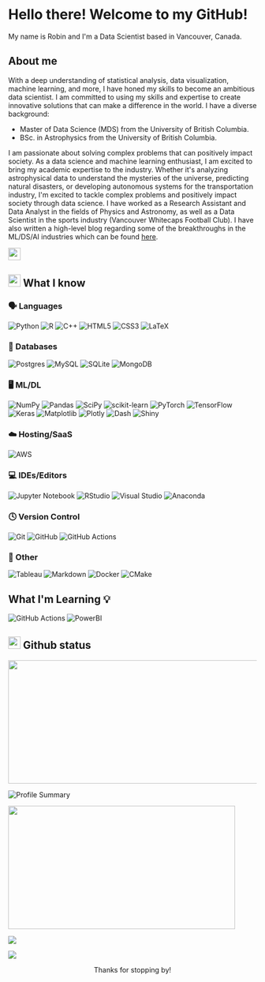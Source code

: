 # Hello there! Welcome to my GitHub! 
My name is Robin and I'm a Data Scientist based in Vancouver, Canada.  

## About me
With a deep understanding of statistical analysis, data visualization, machine learning, and more, I have honed my skills to become an ambitious data scientist. I am committed to using my skills and expertise to create innovative solutions that can make a difference in the world. I have a diverse background:
- Master of Data Science (MDS) from the University of British Columbia.
- BSc. in Astrophysics from the University of British Columbia.

I am passionate about solving complex problems that can positively impact society. As a data science and machine learning enthusiast, I am excited to bring my academic expertise to the industry. Whether it's analyzing astrophysical data to understand the mysteries of the universe, predicting natural disasters, or developing autonomous systems for the transportation industry, I'm excited to tackle complex problems and positively impact society through data science. I have worked as a Research Assistant and Data Analyst in the fields of Physics and Astronomy, as well as a Data Scientist in the sports industry (Vancouver Whitecaps Football Club). I have also written a high-level blog regarding some of the breakthroughs in the ML/DS/AI industries which can be found [here](https://medium.com/@dhillonrobin13/breakthroughs-in-artificial-intelligence-machine-learning-and-data-science-7564a77ccc).

<p>
  <a href="https://linkedin.com/in/robinpreet-dhillon/" target="_blank"><img height="25" src = "https://img.shields.io/badge/-LinkedIn-0e76a8?style=for-the-badge&logo=Linkedin&logoColor=white"></a>
</p>

## <img src="https://media2.giphy.com/media/QssGEmpkyEOhBCb7e1/giphy.gif?cid=ecf05e47a0n3gi1bfqntqmob8g9aid1oyj2wr3ds3mg700bl&rid=giphy.gif" width ="25"> What I know
### 🗣️ Languages
![Python](https://img.shields.io/badge/python-%2314354C.svg?&style=for-the-badge&logo=python&logoColor=white)
![R](https://img.shields.io/badge/R-%23276DC3.svg?&style=for-the-badge&logo=r&logoColor=white)
![C++](https://img.shields.io/badge/c++-%2300599C.svg?style=for-the-badge&logo=c%2B%2B&logoColor=white)
![HTML5](https://img.shields.io/badge/html5-%23E34F26.svg?style=for-the-badge&logo=html5&logoColor=white)
![CSS3](https://img.shields.io/badge/css3-%231572B6.svg?style=for-the-badge&logo=css3&logoColor=white)
![LaTeX](https://img.shields.io/badge/latex-%23008080.svg?style=for-the-badge&logo=latex&logoColor=white) 

### 💾 Databases
![Postgres](https://img.shields.io/badge/postgres-%23316192.svg?style=for-the-badge&logo=postgresql&logoColor=white)
![MySQL](https://img.shields.io/badge/mysql-%2300f.svg?style=for-the-badge&logo=mysql&logoColor=white)
![SQLite](https://img.shields.io/badge/sqlite-%2307405e.svg?style=for-the-badge&logo=sqlite&logoColor=white)
![MongoDB](https://img.shields.io/badge/MongoDB-%234ea94b.svg?style=for-the-badge&logo=mongodb&logoColor=white)

### 🖥️ ML/DL
![NumPy](https://img.shields.io/badge/numpy-%23013243.svg?style=for-the-badge&logo=numpy&logoColor=white)
![Pandas](https://img.shields.io/badge/pandas-%23150458.svg?style=for-the-badge&logo=pandas&logoColor=white)
![SciPy](https://img.shields.io/badge/SciPy-%230C55A5.svg?style=for-the-badge&logo=scipy&logoColor=%white)
![scikit-learn](https://img.shields.io/badge/scikit--learn-%23F7931E.svg?style=for-the-badge&logo=scikit-learn&logoColor=white)
![PyTorch](https://img.shields.io/badge/PyTorch-%23EE4C2C.svg?style=for-the-badge&logo=PyTorch&logoColor=white)
![TensorFlow](https://img.shields.io/badge/TensorFlow-%23FF6F00.svg?style=for-the-badge&logo=TensorFlow&logoColor=white)
![Keras](https://img.shields.io/badge/Keras-%23D00000.svg?style=for-the-badge&logo=Keras&logoColor=white)
![Matplotlib](https://img.shields.io/badge/Matplotlib-%23ffffff.svg?style=for-the-badge&logo=Matplotlib&logoColor=black)
![Plotly](https://img.shields.io/badge/Plotly-%233F4F75.svg?style=for-the-badge&logo=plotly&logoColor=white)
![Dash](https://img.shields.io/badge/Dash-008DE4?style=for-the-badge&logo=dash&logoColor=white)
![Shiny](https://img.shields.io/badge/Shiny-blue?style=for-the-badge&logo=RStudio&logoColor=white)

### ☁️ Hosting/SaaS
![AWS](https://img.shields.io/badge/AWS-%23FF9900.svg?style=for-the-badge&logo=amazon-aws&logoColor=white)

### 💻 IDEs/Editors
![Jupyter Notebook](https://img.shields.io/badge/jupyter-%23FA0F00.svg?style=for-the-badge&logo=jupyter&logoColor=white)
![RStudio](https://img.shields.io/badge/RStudio-4285F4?style=for-the-badge&logo=rstudio&logoColor=white)
![Visual Studio](https://img.shields.io/badge/Visual%20Studio-5C2D91.svg?style=for-the-badge&logo=visual-studio&logoColor=white)
![Anaconda](https://img.shields.io/badge/Anaconda-%2344A833.svg?style=for-the-badge&logo=anaconda&logoColor=white)

### 🕓 Version Control
![Git](https://img.shields.io/badge/git%20-%23F05033.svg?&style=for-the-badge&logo=git&logoColor=white)
![GitHub](https://img.shields.io/badge/github%20-%23121011.svg?&style=for-the-badge&logo=github&logoColor=white)
![GitHub Actions](https://img.shields.io/badge/github%20actions%20-%232671E5.svg?&style=for-the-badge&logo=github%20actions&logoColor=white)

### 🥅 Other
![Tableau](https://img.shields.io/badge/Tableau-E97627?style=for-the-badge&logo=Tableau&logoColor=white)
![Markdown](https://img.shields.io/badge/markdown-%23000000.svg?&style=for-the-badge&logo=markdown&logoColor=white)
![Docker](https://img.shields.io/badge/docker%20-%230db7ed.svg?&style=for-the-badge&logo=docker&logoColor=white)
![CMake](https://img.shields.io/badge/CMake-%23008FBA.svg?style=for-the-badge&logo=cmake&logoColor=white)

## What I'm Learning 💡
![GitHub Actions](https://img.shields.io/badge/-GithubActions-2088FF?style=for-the-badge&logo=github-actions&logoColor=white)
![PowerBI](https://img.shields.io/badge/PowerBI-E97627?style=for-the-badge&logo=Tableau&logoColor=white)


## <img src="https://media.giphy.com/media/iY8CRBdQXODJSCERIr/giphy.gif" width="25"> Github status
<img src="https://github-readme-stats.vercel.app/api?username=robindhillon1&amp;show_icons=true" style="height:250px; width:520px" />

![Profile Summary](https://github-profile-summary-cards.vercel.app/api/cards/profile-details?username=robindhillon1&theme=nord_bright)

<img src="https://github-readme-stats.vercel.app/api/top-langs?username=robindhillon1&amp;show_icons=true&amp;layout=compact" style="height:250px; width:460px" />
  
![](http://github-profile-summary-cards.vercel.app/api/cards/repos-per-language?username=robindhillon1&theme=nord_bright) 

![](http://github-profile-summary-cards.vercel.app/api/cards/most-commit-language?username=robindhillon1&theme=nord_bright)

<div align="center">Thanks for stopping by!</div>
